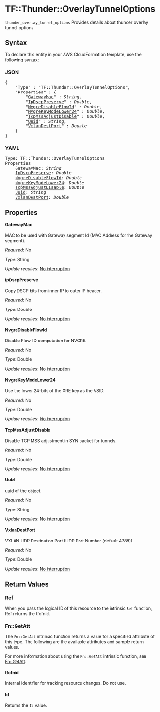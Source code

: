 # TF::Thunder::OverlayTunnelOptions

`thunder_overlay_tunnel_options` Provides details about thunder overlay tunnel options

## Syntax

To declare this entity in your AWS CloudFormation template, use the following syntax:

### JSON

<pre>
{
    "Type" : "TF::Thunder::OverlayTunnelOptions",
    "Properties" : {
        "<a href="#gatewaymac" title="GatewayMac">GatewayMac</a>" : <i>String</i>,
        "<a href="#ipdscppreserve" title="IpDscpPreserve">IpDscpPreserve</a>" : <i>Double</i>,
        "<a href="#nvgredisableflowid" title="NvgreDisableFlowId">NvgreDisableFlowId</a>" : <i>Double</i>,
        "<a href="#nvgrekeymodelower24" title="NvgreKeyModeLower24">NvgreKeyModeLower24</a>" : <i>Double</i>,
        "<a href="#tcpmssadjustdisable" title="TcpMssAdjustDisable">TcpMssAdjustDisable</a>" : <i>Double</i>,
        "<a href="#uuid" title="Uuid">Uuid</a>" : <i>String</i>,
        "<a href="#vxlandestport" title="VxlanDestPort">VxlanDestPort</a>" : <i>Double</i>
    }
}
</pre>

### YAML

<pre>
Type: TF::Thunder::OverlayTunnelOptions
Properties:
    <a href="#gatewaymac" title="GatewayMac">GatewayMac</a>: <i>String</i>
    <a href="#ipdscppreserve" title="IpDscpPreserve">IpDscpPreserve</a>: <i>Double</i>
    <a href="#nvgredisableflowid" title="NvgreDisableFlowId">NvgreDisableFlowId</a>: <i>Double</i>
    <a href="#nvgrekeymodelower24" title="NvgreKeyModeLower24">NvgreKeyModeLower24</a>: <i>Double</i>
    <a href="#tcpmssadjustdisable" title="TcpMssAdjustDisable">TcpMssAdjustDisable</a>: <i>Double</i>
    <a href="#uuid" title="Uuid">Uuid</a>: <i>String</i>
    <a href="#vxlandestport" title="VxlanDestPort">VxlanDestPort</a>: <i>Double</i>
</pre>

## Properties

#### GatewayMac

MAC to be used with Gateway segment Id (MAC Address for the Gateway segment).

_Required_: No

_Type_: String

_Update requires_: [No interruption](https://docs.aws.amazon.com/AWSCloudFormation/latest/UserGuide/using-cfn-updating-stacks-update-behaviors.html#update-no-interrupt)

#### IpDscpPreserve

Copy DSCP bits from inner IP to outer IP header.

_Required_: No

_Type_: Double

_Update requires_: [No interruption](https://docs.aws.amazon.com/AWSCloudFormation/latest/UserGuide/using-cfn-updating-stacks-update-behaviors.html#update-no-interrupt)

#### NvgreDisableFlowId

Disable Flow-ID computation for NVGRE.

_Required_: No

_Type_: Double

_Update requires_: [No interruption](https://docs.aws.amazon.com/AWSCloudFormation/latest/UserGuide/using-cfn-updating-stacks-update-behaviors.html#update-no-interrupt)

#### NvgreKeyModeLower24

Use the lower 24-bits of the GRE key as the VSID.

_Required_: No

_Type_: Double

_Update requires_: [No interruption](https://docs.aws.amazon.com/AWSCloudFormation/latest/UserGuide/using-cfn-updating-stacks-update-behaviors.html#update-no-interrupt)

#### TcpMssAdjustDisable

Disable TCP MSS adjustment in SYN packet for tunnels.

_Required_: No

_Type_: Double

_Update requires_: [No interruption](https://docs.aws.amazon.com/AWSCloudFormation/latest/UserGuide/using-cfn-updating-stacks-update-behaviors.html#update-no-interrupt)

#### Uuid

uuid of the object.

_Required_: No

_Type_: String

_Update requires_: [No interruption](https://docs.aws.amazon.com/AWSCloudFormation/latest/UserGuide/using-cfn-updating-stacks-update-behaviors.html#update-no-interrupt)

#### VxlanDestPort

VXLAN UDP Destination Port (UDP Port Number (default 4789)).

_Required_: No

_Type_: Double

_Update requires_: [No interruption](https://docs.aws.amazon.com/AWSCloudFormation/latest/UserGuide/using-cfn-updating-stacks-update-behaviors.html#update-no-interrupt)

## Return Values

### Ref

When you pass the logical ID of this resource to the intrinsic `Ref` function, Ref returns the tfcfnid.

### Fn::GetAtt

The `Fn::GetAtt` intrinsic function returns a value for a specified attribute of this type. The following are the available attributes and sample return values.

For more information about using the `Fn::GetAtt` intrinsic function, see [Fn::GetAtt](https://docs.aws.amazon.com/AWSCloudFormation/latest/UserGuide/intrinsic-function-reference-getatt.html).

#### tfcfnid

Internal identifier for tracking resource changes. Do not use.

#### Id

Returns the <code>Id</code> value.

